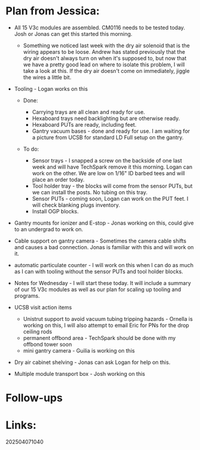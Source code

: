 

# Plan from Jessica:
  
- All 15 V3c modules are assembled. CM0116 needs to be tested today. Josh or Jonas can get this started this morning.

	- Something we noticed last week with the dry air solenoid that is the wiring appears to be loose. Andrew has stated previously that the dry air doesn't always turn on when it's supposed to, but now that we have a pretty good lead on where to isolate this problem, I will take a look at this. If the dry air doesn't come on immediately, jiggle the wires a little bit.

- Tooling - Logan works on this

	- Done:

		- Carrying trays are all clean and ready for use.
		- Hexaboard trays need backlighting but are otherwise ready.
		- Hexaboard PUTs are ready, including feet.
		- Gantry vacuum bases - done and ready for use. I am waiting for a picture from UCSB for standard LD Full setup on the gantry.

	- To do:

		- Sensor trays - I snapped a screw on the backside of one last week and will have TechSpark remove it this morning. Logan can work on the other. We are low on 1/16" ID barbed tees and will place an order today.
		- Tool holder tray - the blocks will come from the sensor PUTs, but we can install the posts. No tubing on this tray.
		- Sensor PUTs - coming soon, Logan can work on the PUT feet. I will check blanking plugs inventory.
		- Install OGP blocks.

- Gantry mounts for ionizer and E-stop - Jonas working on this, could give to an undergrad to work on.
- Cable support on gantry camera - Sometimes the camera cable shifts and causes a bad connection. Jonas is familiar with this and will work on it.
- automatic particulate counter - I will work on this when I can do as much as I can with tooling without the sensor PUTs and tool holder blocks.
- Notes for Wednesday - I will start these today. It will include a summary of our 15 V3c modules as well as our plan for scaling up tooling and programs.
- UCSB visit action items
	- Unistrut support to avoid vacuum tubing tripping hazards - Ornella is working on this, I will also attempt to email Eric for PNs for the drop ceiling rods
	- permanent offbond area - TechSpark should be done with my offbond tower soon
	- mini gantry camera - Guilia is working on this

- Dry air cabinet shelving - Jonas can ask Logan for help on this.
- Multiple module transport box - Josh working on this
# Follow-ups


# Links: 



202504071040
